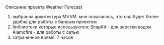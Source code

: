 Описание проекта Weather Forecast
1. выбранна архитектура MVVM. мне показалось, что она будет более удобна для работы с банным проектом
2. библиотеки которые используются: SnapKit - для верстки кодом. Alamofire - для работы с сетью
3. затраченное время: 7 часов
